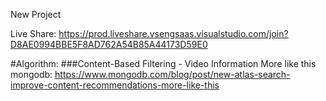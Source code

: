 New Project

Live Share:
https://prod.liveshare.vsengsaas.visualstudio.com/join?D8AE0994BBE5F8AD762A54B85A44173D59E0











#Algorithm:
###Content-Based Filtering - Video Information
More like this mongodb: https://www.mongodb.com/blog/post/new-atlas-search-improve-content-recommendations-more-like-this

